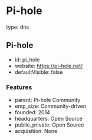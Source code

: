 # Pi-hole
type: dns

## Pi-hole
- id: pi_hole
- website: https://pi-hole.net/
- defaultVisible: false

### Features
- parent: Pi-hole Community
- emp_size: Community-driven
- founded: 2014
- headquarters: Open Source
- public_private: Open Source
- acquisition: None
